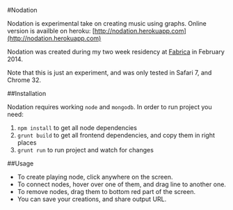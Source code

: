 #Nodation

Nodation is experimental take on creating music using graphs. Online version is availble on heroku: [http://nodation.herokuapp.com](http://nodation.herokuapp.com)

Nodation was created during my two week residency at [Fabrica](http://fabrica.it) in February 2014.

Note that this is just an experiment, and was only tested in Safari 7, and Chrome 32.

##Installation

Nodation requires working `node` and `mongodb`. In order to run project you need:

1. `npm install` to get all node dependencies
2. `grunt build` to get all frontend dependencies, and copy them in right places
3. `grunt run` to run project and watch for changes

##Usage

* To create playing node, click anywhere on the screen.
* To connect nodes, hover over one of them, and drag line to another one.
* To remove nodes, drag them to bottom red part of the screen.
* You can save your creations, and share output URL.

